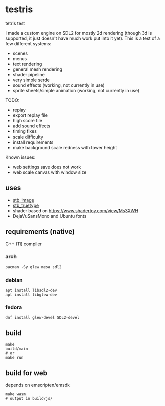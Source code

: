 # testris
tetris test

I made a custom engine on SDL2 for mostly 2d rendering (though 3d is supported, it just doesn't have much work put into it yet). This is a test of a few different systems:

- scenes
- menus
- text rendering
- general mesh rendering
- shader pipeline
- very simple serde
- sound effects (working, not currently in use)
- sprite sheets/simple animation (working, not currently in use)


TODO:
- replay
- export replay file
- high score file
- add sound effects
- timing fixes
- scale difficulty
- install requirements
- make background scale redness with tower height

Known issues:
- web settings save does not work
- web scale canvas with window size

## uses

- [stb_image](https//github.com/nothings/stb)
- [stb_truetype](https//github.com/nothings/stb)
- shader based on https://www.shadertoy.com/view/Ms3XWH
- DejaVuSansMono and Ubuntu fonts

## requirements (native)

C++ (11) compiler 

### arch

```shell
pacman -Sy glew mesa sdl2
```

### debian

```shell
apt install libsdl2-dev
apt install libglew-dev
```

### fedora

```shell
dnf install glew-devel SDL2-devel
```

## build

```shell
make
build/main
# or
make run
```

## build for web

depends on emscripten/emsdk

```shell
make wasm
# output in build/js/
```

